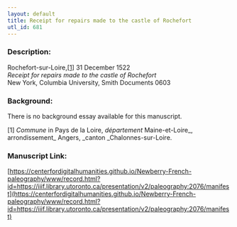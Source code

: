 ```yaml
---
layout: default
title: Receipt for repairs made to the castle of Rochefort
utl_id: 681
---
```


### Description:

Rochefort-sur-Loire,<a id="_ftnref1">[[1]](#_ftn1)</a> 31 December 1522<br>
_Receipt for repairs made to the castle of Rochefort_<br>
New York, Columbia University, Smith Documents 0603

### Background:

There is no background essay available for this manuscript.

<a id="_ftn1">[1]</a> _Commune_ in Pays de la Loire, _département_ Maine-et-Loire_, arrondissement_ Angers, _canton _Chalonnes-sur-Loire. 

### Manuscript Link:

[https://centerfordigitalhumanities.github.io/Newberry-French-paleography/www/record.html?id=https://iiif.library.utoronto.ca/presentation/v2/paleography:2076/manifest](https://centerfordigitalhumanities.github.io/Newberry-French-paleography/www/record.html?id=https://iiif.library.utoronto.ca/presentation/v2/paleography:2076/manifest)
